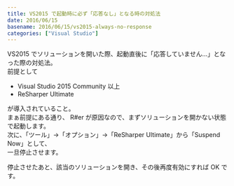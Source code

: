 ```yaml
---
title: VS2015 で起動時に必ず「応答なし」となる時の対処法
date: 2016/06/15
basename: 2016/06/15/vs2015-always-no-response
categories: ["Visual Studio"]
---
```


VS2015 でソリューションを開いた際、起動直後に「応答していません…」となった際の対処法。  
前提として

- Visual Studio 2015 Community 以上
- ReSharper Ultimate

が導入されていること。  
まぁ前提にある通り、 R#er が原因なので、まずソリューションを開かない状態で起動します。  
次に、「ツール」→「オプション」→「ReSharper Ultimate」から「Suspend Now」として、  
一旦停止させます。

停止させたあと、該当のソリューションを開き、その後再度有効にすれば OK です。
